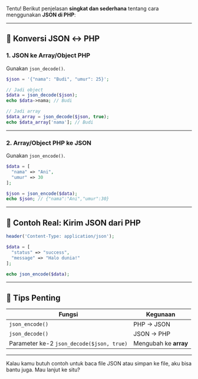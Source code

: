 Tentu! Berikut penjelasan **singkat dan sederhana** tentang cara menggunakan **JSON di PHP**:

---

## 🔄 Konversi JSON ↔ PHP

### 1. **JSON ke Array/Object PHP**
Gunakan `json_decode()`.

```php
$json = '{"nama": "Budi", "umur": 25}';

// Jadi object
$data = json_decode($json);
echo $data->nama; // Budi

// Jadi array
$data_array = json_decode($json, true);
echo $data_array['nama']; // Budi
```

---

### 2. **Array/Object PHP ke JSON**
Gunakan `json_encode()`.

```php
$data = [
  "nama" => "Ani",
  "umur" => 30
];

$json = json_encode($data);
echo $json; // {"nama":"Ani","umur":30}
```

---

## 📁 Contoh Real: Kirim JSON dari PHP

```php
header('Content-Type: application/json');

$data = [
  "status" => "success",
  "message" => "Halo dunia!"
];

echo json_encode($data);
```

---

## 📝 Tips Penting

| Fungsi | Kegunaan |
|--------|----------|
| `json_encode()` | PHP → JSON |
| `json_decode()` | JSON → PHP |
| Parameter ke-2 `json_decode($json, true)` | Mengubah ke **array** |

---

Kalau kamu butuh contoh untuk baca file JSON atau simpan ke file, aku bisa bantu juga. Mau lanjut ke situ?